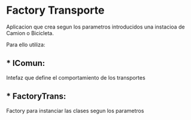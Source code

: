 # Factory Transporte
Aplicacion que crea segun los parametros introducidos 
una instacioa de Camion o Bicicleta.

Para ello utiliza:

## * IComun: 
Intefaz que define el comportamiento de los transportes

## * FactoryTrans:

Factory para instanciar las clases segun los parametros

